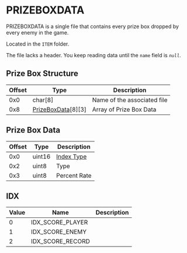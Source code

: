 # PRIZEBOXDATA

PRIZEBOXDATA is a single file that contains every prize box dropped by every enemy in the game.

Located in the `ITEM` folder.

The file lacks a header. You keep reading data until the `name` field is *`null`*.

## Prize Box Structure
| Offset | Type  | Description
|--------|-------|------------
| 0x0     | char[8]   | Name of the associated file
| 0x8     | [PrizeBoxData](#Prize-Box-Data)[8][3]   | Array of Prize Box Data

## Prize Box Data
| Offset | Type  | Description
|--------|-------|------------
| 0x0     | uint16   | [Index Type](#IDX)
| 0x2     | uint8   | Type
| 0x3     | uint8   | Percent Rate

## IDX
| Value | Name  | Description
|--------|-------|------------
| 0     | IDX_SCORE_PLAYER   | 
| 1     | IDX_SCORE_ENEMY   | 
| 2     | IDX_SCORE_RECORD   | 